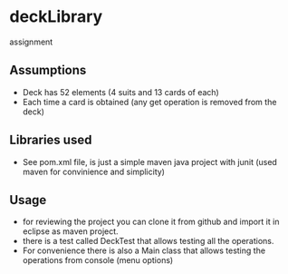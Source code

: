 # deckLibrary
assignment

Assumptions
-----------
- Deck has 52 elements (4 suits and 13 cards of each)
- Each time a card is obtained (any get operation is removed from the deck)


Libraries used
--------------
- See pom.xml file, is just a simple maven java project with junit (used maven for convinience and simplicity)

Usage
-----
- for reviewing the project you can clone it from github and import it in eclipse as maven project.
- there is a test called DeckTest that allows testing all the operations.
- For convenience there is also a Main class that allows testing the operations from console (menu options)